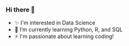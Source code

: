 ### Hi there 👋

- ✨ I'm interested in Data Science
- 🌱 I’m currently learning Python, R, and SQL
- ⚡ I'm passionate about learning coding!

